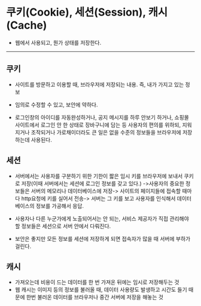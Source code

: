 # 쿠키(Cookie), 세션(Session), 캐시(Cache)

- 웹에서 사용되고, 뭔가 상태를 저장한다.

---

## 쿠키

- 사이트를 방문하고 이용할 때, 브라우저에 저장되는 내용. 즉, 내가 가지고 있는 정보

- 임의로 수정할 수 있고, 보안에 약하다.
- 로그인창의 아이디를 자동완성하거나, 공지 메시지를 하루 안보기 하거나, 쇼핑몰 사이트에서 로그인 안 한 상태로 장바구니에 담는 등 사용자의 편의를 위하되, 지워지거나 조작되거나 가로채이더라도 큰 일은 없을 수준의 정보들을 브라우저에 저장하는데 사용된다. 

## 세션

- 서버에서는 사용자를 구분하기 위한 기한이 짧은 임시 키를 브라우저에 보내서 쿠키로 저장(이때 서버에서는 세션에 로그인 정보를 갖고 있다.) ->사용자의 중요한 정보들은 서버의 메모리나 데이터베이스에 저장-> 사이트의 페이지들에 접속할 때마다 http요청에 키를 실어서 전송-> 서버는 그 키를 보고 사용자를 인식해서 데이터베이스의 정보를 가공해서 응답.
- 사용자나 다른 누군가에게 노출되어서는 안 되는, 서비스 제공자가 직접 관리해야 할 정보들은 세션으로 서버 안에서 다뤄진다. 

- 보안은 좋지만 모든 정보를 세션에 저장하게 되면 접속자가 많을 때 서버에 부하가 걸린다.

## 캐시

- 가져오는데 비용이 드는 데이터를 한 번 가져온 뒤에는 임시로 저장해두는 것
- 웹 캐시는 이미지 등의 정보를 불러올 때, 데이터 사용량도 발생하고 시간도 들기 때문에 한번 불러온 데이터를 브라우저나 중간 서버에 저장을 해놓는 것